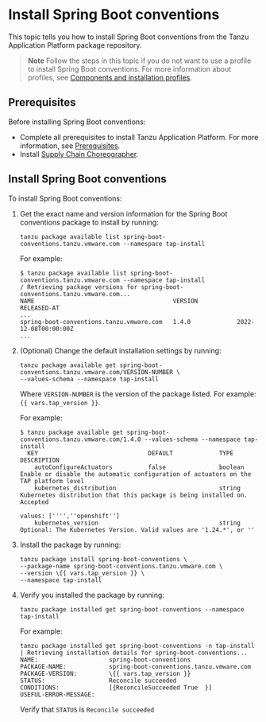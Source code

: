 # Install Spring Boot conventions

This topic tells you how to install Spring Boot conventions from the Tanzu Application Platform
package repository.

> **Note** Follow the steps in this topic if you do not want to use a profile to install
> Spring Boot conventions.
> For more information about profiles, see
> [Components and installation profiles](../about-package-profiles.hbs.md).

## <a id='prereqs'></a>Prerequisites

Before installing Spring Boot conventions:

- Complete all prerequisites to install Tanzu Application Platform. For more information, see
  [Prerequisites](../prerequisites.hbs.md).
- Install [Supply Chain Choreographer](../scc/install-scc.hbs.md).

## <a id='install-spring-boot-conv'></a> Install Spring Boot conventions

To install Spring Boot conventions:

1. Get the exact name and version information for the Spring Boot conventions package to install
   by running:

   ```console
   tanzu package available list spring-boot-conventions.tanzu.vmware.com --namespace tap-install
   ```

   For example:

   ```console
   $ tanzu package available list spring-boot-conventions.tanzu.vmware.com --namespace tap-install
   / Retrieving package versions for spring-boot-conventions.tanzu.vmware.com...
   NAME                                       VERSION           RELEASED-AT
   ...
   spring-boot-conventions.tanzu.vmware.com   1.4.0             2022-12-08T00:00:00Z
   ...
   ```

1. (Optional) Change the default installation settings by running:

    ```console
    tanzu package available get spring-boot-conventions.tanzu.vmware.com/VERSION-NUMBER \
    --values-schema --namespace tap-install
    ```

    Where `VERSION-NUMBER` is the version of the package listed. For example: `{{ vars.tap_version }}`.

    For example:

    ```console
    $ tanzu package available get spring-boot-conventions.tanzu.vmware.com/1.4.0 --values-schema --namespace tap-install
      KEY                               DEFAULT             TYPE     DESCRIPTION
        autoConfigureActuators          false               boolean  Enable or disable the automatic configuration of actuators on the TAP platform level
        kubernetes_distribution                             string   Kubernetes distribution that this package is being installed on. Accepted
                                                                     values: ['''',''openshift'']
        kubernetes_version                                  string   Optional: The Kubernetes Version. Valid values are '1.24.*', or ''
    ```

1. Install the package by running:

   ```console
   tanzu package install spring-boot-conventions \
   --package-name spring-boot-conventions.tanzu.vmware.com \
   --version \{{ vars.tap_version }} \
   --namespace tap-install
   ```

1. Verify you installed the package by running:

   ```console
   tanzu package installed get spring-boot-conventions --namespace tap-install
   ```

   For example:

   ```console
   tanzu package installed get spring-boot-conventions -n tap-install
   | Retrieving installation details for spring-boot-conventions...
   NAME:                    spring-boot-conventions
   PACKAGE-NAME:            spring-boot-conventions.tanzu.vmware.com
   PACKAGE-VERSION:         \{{ vars.tap_version }}
   STATUS:                  Reconcile succeeded
   CONDITIONS:              [{ReconcileSucceeded True  }]
   USEFUL-ERROR-MESSAGE:
   ```

   Verify that `STATUS` is `Reconcile succeeded`
